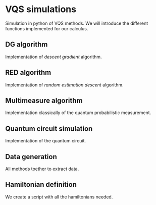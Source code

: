 # VQS simulations
Simulation in python of VQS methods. We will introduce the different functions implemented for our calculus.

## DG algorithm 
Implementation of *descent gradient* algorithm.

## RED algorithm 
Implementation of *random estimation descent* algorithm.

## Multimeasure algorithm
Implementation classically of the quantum probabilistic measurement.

## Quantum circuit simulation
Implementation of the quantum circuit.

## Data generation
All methods toether to extract data.

## Hamiltonian definition
We create a script with all the hamiltonians needed.
